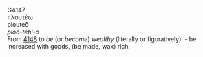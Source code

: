 <body>
  <p>G4147<br>  πλουτέω  <br> plouteō  <br><i>ploo-teh‘-o </i><br>From <a href="g4148.htm">4148</a>  to <i>be</i> (or <i>become</i>) <i>wealthy</i> (literally or figuratively): - be increased with goods, (be made, wax) rich.<br></p>
 </body>